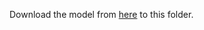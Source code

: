 Download the model from [here](https://storage.googleapis.com/download.tensorflow.org/models/inception5h.zip) to this folder.